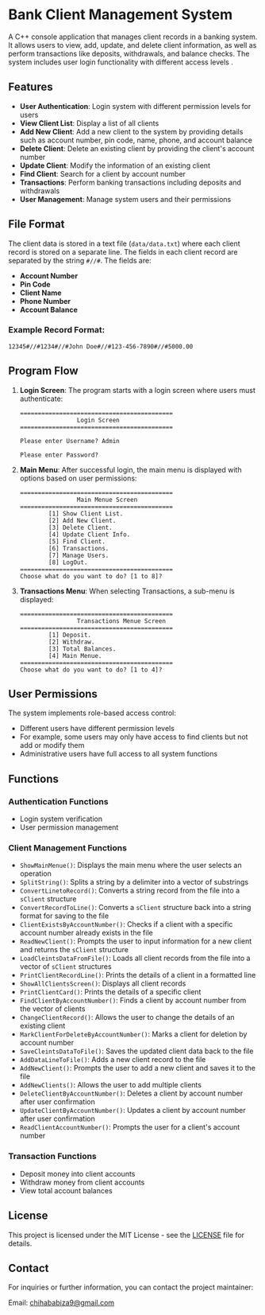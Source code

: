 # Bank Client Management System

A C++ console application that manages client records in a banking system. It allows users to view, add, update, and delete client information, as well as perform transactions like deposits, withdrawals, and balance checks. The system includes user login functionality with different access levels .

## Features

- **User Authentication**: Login system with different permission levels for users
- **View Client List**: Display a list of all clients
- **Add New Client**: Add a new client to the system by providing details such as account number, pin code, name, phone, and account balance
- **Delete Client**: Delete an existing client by providing the client's account number
- **Update Client**: Modify the information of an existing client
- **Find Client**: Search for a client by account number
- **Transactions**: Perform banking transactions including deposits and withdrawals
- **User Management**: Manage system users and their permissions

## File Format

The client data is stored in a text file (`data/data.txt`) where each client record is stored on a separate line. The fields in each client record are separated by the string `#//#`. The fields are:

- **Account Number**
- **Pin Code**
- **Client Name**
- **Phone Number**
- **Account Balance**

### Example Record Format:
```
12345#//#1234#//#John Doe#//#123-456-7890#//#5000.00
```

## Program Flow

1. **Login Screen**: The program starts with a login screen where users must authenticate:
   ```
   ===========================================
                   Login Screen
   ===========================================
   
   Please enter Username? Admin
   
   Please enter Password? 
   ```

2. **Main Menu**: After successful login, the main menu is displayed with options based on user permissions:
   ```
   ===========================================
                   Main Menue Screen
   ===========================================
           [1] Show Client List.
           [2] Add New Client.
           [3] Delete Client.
           [4] Update Client Info.
           [5] Find Client.
           [6] Transactions.
           [7] Manage Users.
           [8] LogOut.
   ===========================================
   Choose what do you want to do? [1 to 8]?
   ```

3. **Transactions Menu**: When selecting Transactions, a sub-menu is displayed:
   ```
   ===========================================
                   Transactions Menue Screen  
   ===========================================
           [1] Deposit.
           [2] Withdraw.
           [3] Total Balances.
           [4] Main Menue.
   ===========================================
   Choose what do you want to do? [1 to 4]?
   ```

## User Permissions

The system implements role-based access control:
- Different users have different permission levels
- For example, some users may only have access to find clients but not add or modify them
- Administrative users have full access to all system functions

## Functions

### Authentication Functions
- Login system verification
- User permission management

### Client Management Functions
- `ShowMainMenue()`: Displays the main menu where the user selects an operation
- `SplitString()`: Splits a string by a delimiter into a vector of substrings
- `ConvertLinetoRecord()`: Converts a string record from the file into a `sClient` structure
- `ConvertRecordToLine()`: Converts a `sClient` structure back into a string format for saving to the file
- `ClientExistsByAccountNumber()`: Checks if a client with a specific account number already exists in the file
- `ReadNewClient()`: Prompts the user to input information for a new client and returns the `sClient` structure
- `LoadCleintsDataFromFile()`: Loads all client records from the file into a vector of `sClient` structures
- `PrintClientRecordLine()`: Prints the details of a client in a formatted line
- `ShowAllClientsScreen()`: Displays all client records
- `PrintClientCard()`: Prints the details of a specific client
- `FindClientByAccountNumber()`: Finds a client by account number from the vector of clients
- `ChangeClientRecord()`: Allows the user to change the details of an existing client
- `MarkClientForDeleteByAccountNumber()`: Marks a client for deletion by account number
- `SaveCleintsDataToFile()`: Saves the updated client data back to the file
- `AddDataLineToFile()`: Adds a new client record to the file
- `AddNewClient()`: Prompts the user to add a new client and saves it to the file
- `AddNewClients()`: Allows the user to add multiple clients
- `DeleteClientByAccountNumber()`: Deletes a client by account number after user confirmation
- `UpdateClientByAccountNumber()`: Updates a client by account number after user confirmation
- `ReadClientAccountNumber()`: Prompts the user for a client's account number

### Transaction Functions
- Deposit money into client accounts
- Withdraw money from client accounts
- View total account balances

## License

This project is licensed under the MIT License - see the [LICENSE](LICENSE) file for details.

## Contact

For inquiries or further information, you can contact the project maintainer:

Email: [chihababiza9@gmail.com](mailto:chihababiza9@gmail.com)
